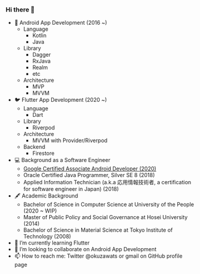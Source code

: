 ### Hi there 👋

- 🤖 Android App Development (2016 ~)
  - Language
    - Kotlin
    - Java
  - Library
    - Dagger
    - RxJava
    - Realm
    - etc
  - Architecture
    - MVP
    - MVVM
- 🐦 Flutter App Development (2020 ~)
  - Language
    - Dart
  - Library
    - Riverpod
  - Architecture
    - MVVM with Provider/Riverpod
  - Backend
    - Firestore
- 💻 Background as a Software Engineer 
  - [Google Certified Associate Android Developer (2020)](https://www.credential.net/23abac18-fa90-4c07-91fc-23fed22391c0?key=91642f55a8d5ce14b85a29e0884729eb3a09a45d02d2f24fc8d7ebf1c6fed1cd#gs.h08yne)
  - Oracle Certified Java Programmer, Silver SE 8 (2018)
  - Applied Information Technician (a.k.a 応用情報技術者, a certification for software engineer in Japan) (2018)
- 🖋 Academic Background
  - Bachelor of Science in Computer Science at University of the People (2020 ~ WIP)
  - Master of Public Policy and Social Governance at Hosei University (2014)
  - Bachelor of Science in Material Science at Tokyo Institute of Technology (2008)
- 🌱 I’m currently learning Flutter
- 👯 I’m looking to collaborate on Android App Development
- 📫 How to reach me: Twitter @okuzawats or gmail on GitHub profile page
